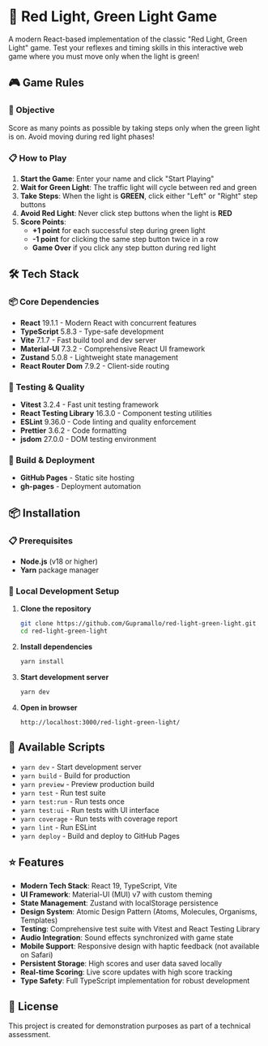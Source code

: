 # 🚦 Red Light, Green Light Game

A modern React-based implementation of the classic "Red Light, Green Light" game. Test your reflexes and timing skills in this interactive web game where you must move only when the light is green!

## 🎮 Game Rules

### 🎯 Objective

Score as many points as possible by taking steps only when the green light is on. Avoid moving during red light phases!

### 📋 How to Play

1. **Start the Game**: Enter your name and click "Start Playing"
2. **Wait for Green Light**: The traffic light will cycle between red and green
3. **Take Steps**: When the light is **GREEN**, click either "Left" or "Right" step buttons
4. **Avoid Red Light**: Never click step buttons when the light is **RED**
5. **Score Points**:
   - **+1 point** for each successful step during green light
   - **-1 point** for clicking the same step button twice in a row
   - **Game Over** if you click any step button during red light

## 🛠 Tech Stack

### 📦 Core Dependencies

- **React** 19.1.1 - Modern React with concurrent features
- **TypeScript** 5.8.3 - Type-safe development
- **Vite** 7.1.7 - Fast build tool and dev server
- **Material-UI** 7.3.2 - Comprehensive React UI framework
- **Zustand** 5.0.8 - Lightweight state management
- **React Router Dom** 7.9.2 - Client-side routing

### 🧪 Testing & Quality

- **Vitest** 3.2.4 - Fast unit testing framework
- **React Testing Library** 16.3.0 - Component testing utilities
- **ESLint** 9.36.0 - Code linting and quality enforcement
- **Prettier** 3.6.2 - Code formatting
- **jsdom** 27.0.0 - DOM testing environment

### 🚀 Build & Deployment

- **GitHub Pages** - Static site hosting
- **gh-pages** - Deployment automation

## 📦 Installation

### 📋 Prerequisites

- **Node.js** (v18 or higher)
- **Yarn** package manager

### 🔧 Local Development Setup

1. **Clone the repository**

   ```bash
   git clone https://github.com/Gupramallo/red-light-green-light.git
   cd red-light-green-light
   ```

2. **Install dependencies**

   ```bash
   yarn install
   ```

3. **Start development server**

   ```bash
   yarn dev
   ```

4. **Open in browser**
   ```
   http://localhost:3000/red-light-green-light/
   ```

## 🚀 Available Scripts

- `yarn dev` - Start development server
- `yarn build` - Build for production
- `yarn preview` - Preview production build
- `yarn test` - Run test suite
- `yarn test:run` - Run tests once
- `yarn test:ui` - Run tests with UI interface
- `yarn coverage` - Run tests with coverage report
- `yarn lint` - Run ESLint
- `yarn deploy` - Build and deploy to GitHub Pages

## ⭐ Features

- **Modern Tech Stack**: React 19, TypeScript, Vite
- **UI Framework**: Material-UI (MUI) v7 with custom theming
- **State Management**: Zustand with localStorage persistence
- **Design System**: Atomic Design Pattern (Atoms, Molecules, Organisms, Templates)
- **Testing**: Comprehensive test suite with Vitest and React Testing Library
- **Audio Integration**: Sound effects synchronized with game state
- **Mobile Support**: Responsive design with haptic feedback (not available on Safari)
- **Persistent Storage**: High scores and user data saved locally
- **Real-time Scoring**: Live score updates with high score tracking
- **Type Safety**: Full TypeScript implementation for robust development

## 📄 License

This project is created for demonstration purposes as part of a technical assessment.
